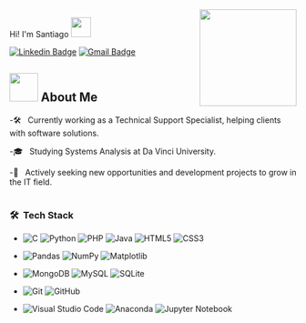 
<img src="https://media.giphy.com/media/FoVzfcqCDSb7zCynOp/giphy.gif" width=170px height=170px align="right"  />

 Hi! I'm Santiago  <img src="https://media.giphy.com/media/hvRJCLFzcasrR4ia7z/giphy.gif" width="35px"> 


[![Linkedin Badge](https://img.shields.io/badge/-Santiago-Iriarte?style=flat-square&logo=Linkedin&logoColor=white&link=https://www.linkedin.com/in/santiago-iriarte-50973b227)](https://www.linkedin.com/in/santiago-iriarte-50973b227) [![Gmail Badge](https://img.shields.io/badge/-santoiriart1234@gmail.com-c14438?style=flat-square&logo=Gmail&logoColor=white&link=mailto:asterp04@gmail.com)](mailto:santoiriart1234@gmail.com) 

## <picture><img src = "https://github.com/7oSkaaa/7oSkaaa/blob/main/Images/about_me.gif?raw=true" width = 50px></picture> About Me

-🛠️   Currently working as a Technical Support Specialist, helping clients with software solutions.

-🎓   Studying Systems Analysis at Da Vinci University.

-🚀   Actively seeking new opportunities and development projects to grow in the IT field.
#
<h3> 🛠 &nbsp;Tech Stack</h3>

- 
	![C](https://img.shields.io/badge/c-%2300599C.svg?style=for-the-badge&logo=c&logoColor=white)
  ![Python](https://img.shields.io/badge/python-3670A0?style=for-the-badge&logo=python&logoColor=ffdd54)
  ![PHP](https://img.shields.io/badge/php-%23777BB4.svg?style=for-the-badge&logo=php&logoColor=white)
  ![Java](https://img.shields.io/badge/java-%23ED8B00.svg?style=for-the-badge&logo=openjdk&logoColor=white)
  ![HTML5](https://img.shields.io/badge/html5-%23E34F26.svg?style=for-the-badge&logo=html5&logoColor=white)
  ![CSS3](https://img.shields.io/badge/css3-%231572B6.svg?style=for-the-badge&logo=css3&logoColor=white)
- 
  ![Pandas](https://img.shields.io/badge/pandas-%23150458.svg?style=for-the-badge&logo=pandas&logoColor=white)
  ![NumPy](https://img.shields.io/badge/numpy-%23013243.svg?style=for-the-badge&logo=numpy&logoColor=white)
  ![Matplotlib](https://img.shields.io/badge/Matplotlib-%23ffffff.svg?style=for-the-badge&logo=Matplotlib&logoColor=black)
  
- 
  ![MongoDB](https://img.shields.io/badge/MongoDB-%234ea94b.svg?style=for-the-badge&logo=mongodb&logoColor=white)
  ![MySQL](https://img.shields.io/badge/mysql-4479A1.svg?style=for-the-badge&logo=mysql&logoColor=white)
  ![SQLite](https://img.shields.io/badge/sqlite-%2307405e.svg?style=for-the-badge&logo=sqlite&logoColor=white)
  
- 
  ![Git](https://img.shields.io/badge/git-%23F05033.svg?style=for-the-badge&logo=git&logoColor=white)
  ![GitHub](https://img.shields.io/badge/github-%23121011.svg?style=for-the-badge&logo=github&logoColor=white)
- 
  ![Visual Studio Code](https://img.shields.io/badge/Visual%20Studio%20Code-0078d7.svg?style=for-the-badge&logo=visual-studio-code&logoColor=white)
  ![Anaconda](https://img.shields.io/badge/Anaconda-%2344A833.svg?style=for-the-badge&logo=anaconda&logoColor=white)
  ![Jupyter Notebook](https://img.shields.io/badge/jupyter-%23FA0F00.svg?style=for-the-badge&logo=jupyter&logoColor=white)
